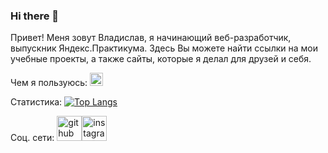 ### Hi there 👋
Привет! Меня зовут Владислав, я начинающий веб-разработчик, выпускник Яндекс.Практикума.
Здесь Вы можете найти ссылки на мои учебные проекты, а также сайты, которые я делал для друзей и себя. 

Чем я пользуюсь:
<a href="https://developer.mozilla.org/en-US/docs/Web/JavaScript" title="JavaScript"><img src="https://github.com/tomchen/stack-icons/blob/master/logos/javascript.svg" alt="JavaScript" width="21px" height="21px"></a>


Статистика:
[![Top Langs](https://github-readme-stats.vercel.app/api/top-langs/?username=VladislavKondratjev)](https://github.com/anuraghazra/github-readme-stats)

Соц. сети: 
[<img src='https://cdn.jsdelivr.net/npm/simple-icons@3.0.1/icons/github.svg' alt='github' height='40'>](https://github.com/VladislavKondratjev)[<img src='https://cdn.jsdelivr.net/npm/simple-icons@3.0.1/icons/instagram.svg' alt='instagram' height='40'>](https://www.instagram.com/vkondratjev/) 
